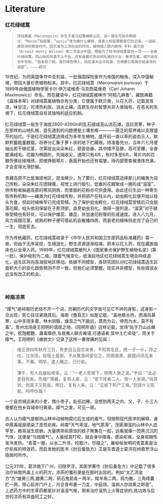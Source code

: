 # Literature
### 红花绿绒蒿
>```绿绒蒿属（Meconopsis）多生于喜马拉雅横断山区，这一属名可拆作两部分，“Mecon”指罂粟，“opsis”意为像什么模样，虞美人和罂粟都是它的近亲。一战前是欧洲的黄金时代，园艺成为上流社会的时尚，植物猎人欧内斯特·亨利·威尔逊（Ernest Henry Wilson）第二次造访中国，便是为了找寻绿绒蒿属的一员————全缘叶绿绒蒿。而山地的风景不止于此，还有身着红色丝绸礼裙的少女，垂首含羞，威尔逊在书中写到，“我发现了她，我的绛色情人，她在灌木丛中现身，仿佛要引我揭开她身世的谜底”。————题记```
>
19世纪，为同英国争夺中亚利益，一批俄国探险家作为帝国的触角，深入中国秘境，带回大量珍贵植物标本。其中，红花绿绒蒿（Meconopsis punicea）于1889年由俄国植物学家卡尔·伊万诺维奇·马克西莫维奇（Carl Johann Maximowicz）命名。而在藏语中，红花绿绒蒿被唤作“阿柏几麻鲁”，藏医典籍《晶珠本草》对绿绒蒿属植物亦有分类，它便属于欧贝类，以花入药，记载其性凉，味甘涩，可清热利尿，消炎止痛。高原生存的智慧并非人类独有，在恶劣的生境下，红花绿绒蒿自有其独特的适应机制。
<br><br>
红花绿绒蒿一般生于海拔2800-4300m的乱石缝或高山流石滩，适应苦寒，种子在那样的山地扎根，首先遇到的问题便是土壤贫瘠————匮乏的营养难以支撑盛开的灿烂。于是红花绿绒蒿选择成为多年生植物，盛开前一直以草的姿态示人，默默积蓄能量数载，将养分汇集于萝卜状的地下贮藏根。待准备充分，当年六七月便抽出若干根花茎，次第绽出朵朵朱红，颔首低垂。其中矮不及膝，高可至腰，全身披满绒毛。花瓣为椭圆形，先端收尖，通常只有4片，有时多至6片。萼片内的花瓣仿佛丝绫堆绣，即便挣脱萼片，表面开始也还有褶皱，待内部管束被液体充满，才会变得光滑舒展。
<br><br>
青藏高原不比低海拔地区，昆虫稀少，为了繁衍，红花绿绒蒿选择那儿的蝇类为自己传粉。朵朵朱红花团锦簇，视觉上进行吸引，低垂的花瓣聚成一圈形成“温室”，供传粉者躲避高原的寒风阴雨，而里面的花粉亦可供食用。由此还衍生出一种寄生性传粉机制——蝇类为红花绿绒传粉，并把卵产在柱头内，幼虫孵化后便开始以柱头为食，但此时植株早已完成受精。为了保护幼虫孵化，红花绿绒蒿受精后只会脱落花瓣，柱头依旧保留在子房顶部，直至幼虫羽化。值得一提的是，“温室”对于植株受精也有好处，可以保护雌蕊、雄蕊，并加速花粉管的形成速度。进入八九月，风力摇摆花茎，成熟的种子便可借此机会散播四周，而衰老的植株则走完了自己的一生，彻底死去。
<br><br>
作为传统藏药，红花绿绒蒿收录于《中华人民共和国卫生部药品标准藏药》第一册，但由于无序采挖，生境退化，野生资源逐渐枯竭，原本以花入药，现在藏医临床也以全草入药。1999年，红花绿绒蒿被列入《国家重点保护野生植物名录》(第一批)，保护级别为二级。随着气候变化，低海拔地区红花绿绒蒿生境会持续退化，适生区将向高海拔地区移动。依据不同模型，各研究团队对红花绿绒蒿适生区面积大小的变化趋势预测不尽一致，但我们必须警醒。现实并非模型，有些错误永远没有改正的机会。

<br>

### 岭南凉茶
“瘴气”是岭南历史绕不开一个词，历朝历代的文字皆可见它不祥的身影，这身影一旦出现，死亡往往紧随其后。海南《儋县志》如是记载，“盖地极炎热，而海风甚寒，山中多雨多雾，林木阴翳，燥湿之气不能远，蒸而为云，停而为水，莫不有毒”。贵州龙场是王阳明的谪居之地，《阳明年谱》这样记载，龙场“处于万山丛棘之中，蛇虺魍魉，蛊毒瘴疠,与居夷人鴃舌难语,可通语者,皆中土亡命徒”，而关于瘴气，王阳明的《瘗旅文》记录了这样一番惨痛的见闻：
<br>
>维正德四年秋月三日，有吏目云自京来者，不知其名氏，携一子一仆，将之任，过龙场，投宿土苗家。予从篱落间望见之，阴雨昏黑，欲就问讯北来事，不果。明早，遣人睹之，已行矣。
<br><br>
薄午，有人自蜈蚣坡来，云：“一老人死坡下，傍两人哭之哀。”予曰：“此必吏目死矣。伤哉!”薄暮，复有人来，云：“坡下死者二人，傍一人坐哭。”询其状，则其子又死矣。明日，复有人来，云：“见坡下积尸三焉。”则其仆又死矣。呜呼伤哉！
>
一个自京城远来的小吏，携仆带子，赴任边陲，没想到两天之内，父、子、仆三人便都在他乡异域命归黄泉。瘴气之害，可见一斑。
<br><br>
古人认为瘴气是郁热山林中动植物腐烂后生成的毒气，但按照现代医学的解释，身中瘴毒就是感染了恶性疟疾。岭南“天气卑湿，地气蒸溽”，茂密潮湿的山林中人迹罕至，极易滋生蚊蚋，大量携带疟原虫的蚊子聚集在一起，远看就像一团黑沉沉的气体，这便是“乌烟瘴气”。人畜经其叮咬，就会身中瘴毒，感染疟疾，全身周期性发冷发热。“青蒿一握，以水二升渍，绞取汁，尽服之”，屠呦呦发明的青蒿素是治疗疟疾的特效药，而启发她的医书《肘后备急方》正是东晋道士葛洪在岭南罗浮山隐居时所作。
<br><br>
公元311年，葛洪南下广州，归隐罗浮，其医学著作《肘后备急方》中记载了很多治疗岭南热毒上火的药方，凉茶的雏形便是在那时出现的。例如“太乙流金方”为“雄黄三两,雌黄二两，矾石鬼箭各一两半，羧羊角二两，捣为散，三角绛囊贮一两，带心前并门户上，月旦青布裹一刀圭，中庭烧，温病人亦烧熏之即差”。上述药方中的生草药都是针对温湿气候，用来治疗温热上火等症状的,其功效与后世的凉茶有异曲同工之妙。
